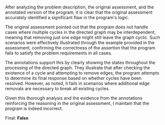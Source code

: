 After analyzing the problem description, the original assessment, and the annotated version of the program, it is clear that the original assessment accurately identified a significant flaw in the program's logic.

The original assessment pointed out that the program does not handle cases where multiple cycles in the directed graph may be interdependent, meaning that removing just one edge might still leave the graph cyclic. Such scenarios were effectively illustrated through the example provided in the assessment, confirming the correctness of the assertion that the program fails to satisfy the problem requirements in all cases.

The annotations support this by clearly showing the states throughout the processing of the directed graph. They illustrate that after checking the existence of a cycle and attempting to remove edges, the program attempts to determine its final response based on whether cycles have been resolved. However, as noted, it fails in scenarios where additional edge removals are necessary to break all existing cycles.

Given this thorough analysis and the evidence from the annotations reinforcing the reasoning in the original assessment, I maintain that the program is indeed incorrect.

Final: **False**